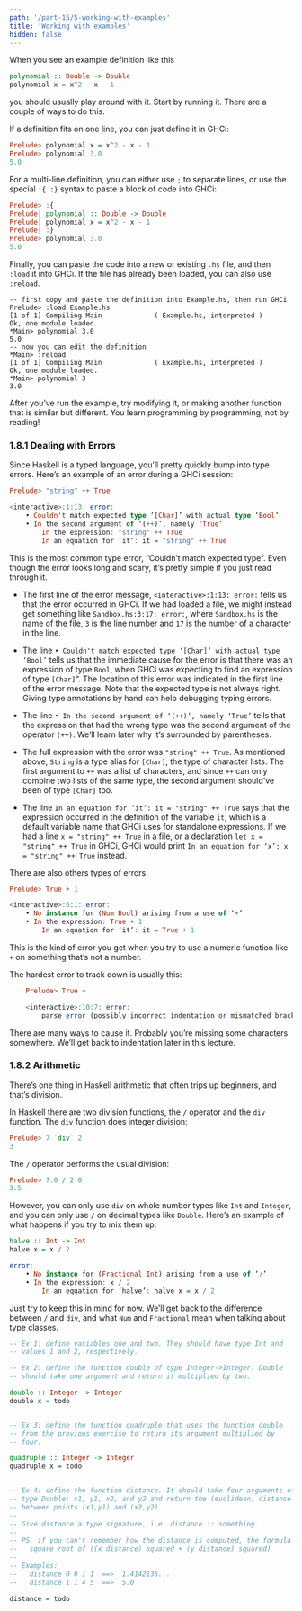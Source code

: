```yaml
---
path: '/part-15/5-working-with-examples'
title: 'Working with examples'
hidden: false
---
```


When you see an example definition like this

```haskell
polynomial :: Double -> Double
polynomial x = x^2 - x - 1
```
you should usually play around with it. Start by running it. There are a couple of ways to do this.

If a definition fits on one line, you can just define it in GHCi:
```haskell
Prelude> polynomial x = x^2 - x - 1
Prelude> polynomial 3.0
5.0
```

For a multi-line definition, you can either use `;` to separate lines, or use the special `:{ :}` syntax to paste a block of code into GHCi:

```haskell
Prelude> :{
Prelude| polynomial :: Double -> Double
Prelude| polynomial x = x^2 - x - 1
Prelude| :}
Prelude> polynomial 3.0
5.0
```
Finally, you can paste the code into a new or existing `.hs` file, and then `:load` it into GHCi. If the file has already been loaded, you can also use `:reload`.

    -- first copy and paste the definition into Example.hs, then run GHCi
    Prelude> :load Example.hs
    [1 of 1] Compiling Main             ( Example.hs, interpreted )
    Ok, one module loaded.
    *Main> polynomial 3.0
    5.0
    -- now you can edit the definition
    *Main> :reload
    [1 of 1] Compiling Main             ( Example.hs, interpreted )
    Ok, one module loaded.
    *Main> polynomial 3
    3.0

After you’ve run the example, try modifying it, or making another function that is similar but different. You learn programming by programming, not by reading!

### 1.8.1 Dealing with Errors

Since Haskell is a typed language, you’ll pretty quickly bump into type errors. Here’s an example of an error during a GHCi session:

```Haskell
Prelude> "string" ++ True

<interactive>:1:13: error:
    • Couldn't match expected type ‘[Char]’ with actual type ‘Bool’
    • In the second argument of ‘(++)’, namely ‘True’
        In the expression: "string" ++ True
        In an equation for ‘it’: it = "string" ++ True
```

This is the most common type error, “Couldn’t match expected type”. Even though the error looks long and scary, it’s pretty simple if you just read through it.

*   The first line of the error message, `<interactive>:1:13: error:` tells us that the error occurred in GHCi. If we had loaded a file, we might instead get something like `Sandbox.hs:3:17: error:`, where `Sandbox.hs` is the name of the file, `3` is the line number and `17` is the number of a character in the line.

*   The line `• Couldn't match expected type ‘[Char]’ with actual type ‘Bool’` tells us that the immediate cause for the error is that there was an expression of type `Bool`, when GHCi was expecting to find an expression of type `[Char]`“. The location of this error was indicated in the first line of the error message. Note that the expected type is not always right. Giving type annotations by hand can help debugging typing errors.

*   The line `• In the second argument of ‘(++)’, namely ‘True’` tells that the expression that had the wrong type was the second argument of the operator `(++)`. We’ll learn later why it’s surrounded by parentheses.

*   The full expression with the error was `"string" ++ True`. As mentioned above, `String` is a type alias for `[Char]`, the type of character lists. The first argument to `++` was a list of characters, and since `++` can only combine two lists of the same type, the second argument should’ve been of type `[Char]` too.

*   The line `In an equation for ‘it’: it = "string" ++ True` says that the expression occurred in the definition of the variable `it`, which is a default variable name that GHCi uses for standalone expressions. If we had a line `x = "string" ++ True` in a file, or a declaration `let x = "string" ++ True` in GHCi, GHCi would print `In an equation for ‘x’: x = "string" ++ True` instead.


There are also others types of errors.
```Haskell
Prelude> True + 1

<interactive>:6:1: error:
    • No instance for (Num Bool) arising from a use of ‘+’
    • In the expression: True + 1
        In an equation for ‘it’: it = True + 1
```
This is the kind of error you get when you try to use a numeric function like `+` on something that’s not a number.

The hardest error to track down is usually this:

```Haskell
    Prelude> True +

    <interactive>:10:7: error:
        parse error (possibly incorrect indentation or mismatched brackets)
```
There are many ways to cause it. Probably you’re missing some characters somewhere. We’ll get back to indentation later in this lecture.

### 1.8.2 Arithmetic

There’s one thing in Haskell arithmetic that often trips up beginners, and that’s division.

In Haskell there are two division functions, the `/` operator and the `div` function. The `div` function does integer division:
```Haskell
Prelude> 7 `div` 2
3
```
The `/` operator performs the usual division:
```Haskell
Prelude> 7.0 / 2.0
3.5
```
However, you can only use `div` on whole number types like `Int` and `Integer`, and you can only use `/` on decimal types like `Double`. Here’s an example of what happens if you try to mix them up:
```Haskell
halve :: Int -> Int
halve x = x / 2

error:
    • No instance for (Fractional Int) arising from a use of ‘/’
    • In the expression: x / 2
        In an equation for ‘halve’: halve x = x / 2
```

Just try to keep this in mind for now. We’ll get back to the difference between `/` and `div`, and what `Num` and `Fractional` mean when talking about type classes.





<text-box variant='exercise' name="Exercise 1.1">

```Haskell
-- Ex 1: define variables one and two. They should have type Int and
-- values 1 and 2, respectively.
```
</text-box>

<text-box variant='exercise' name="Exercise 1.3">

```Haskell
-- Ex 2: define the function double of type Integer->Integer. Double
-- should take one argument and return it multiplied by two.

double :: Integer -> Integer
double x = todo
```
</text-box>
<text-box variant='exercise' name="Exercise 1.4">

```Haskell

-- Ex 3: define the function quadruple that uses the function double
-- from the previous exercise to return its argument multiplied by
-- four.

quadruple :: Integer -> Integer
quadruple x = todo
```
</text-box>
<text-box variant='exercise' name="Exercise 1.2">

```Haskell

-- Ex 4: define the function distance. It should take four arguments of
-- type Double: x1, y1, x2, and y2 and return the (euclidean) distance
-- between points (x1,y1) and (x2,y2).
--
-- Give distance a type signature, i.e. distance :: something.
--
-- PS. if you can't remember how the distance is computed, the formula is:
--   square root of ((x distance) squared + (y distance) squared)
--
-- Examples:
--   distance 0 0 1 1  ==>  1.4142135...
--   distance 1 1 4 5  ==>  5.0

distance = todo

```

</text-box>
